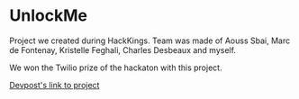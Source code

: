 # UnlockMe
Project we created during HackKings.
Team was made of Aouss Sbai, Marc de Fontenay, Kristelle Feghali, Charles Desbeaux and myself.

We won the Twilio prize of the hackaton with this project.

[Devpost's link to project](https://devpost.com/software/unlockme)
